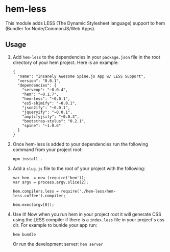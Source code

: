 # hem-less

This module adds LESS (The Dynamic Stylesheet language) support to hem (Bundler for
Node/CommonJS/Web Apps).

## Usage

1. Add `hem-less` to the dependencies in your `package.json` file in the root directory of your hem project. Here is an example:

    ```
    {
      "name": "Insanely Awesome Spine.js App w/ LESS Support",
      "version": "0.0.1",
      "dependencies": {
        "serveup": "~0.0.4",
        "hem": "~0.1.7",
        "hem-less": "~0.0.1",
        "es5-shimify": "~0.0.1",
        "json2ify": "~0.0.1",
        "jqueryify": "~0.0.1",
        "amplifyjsify": "~0.0.3",
        "bootstrap-stylus": "0.2.1",
        "spine": "~1.0.6"
      }
    }
    ```

1. Once hem-less is added to your dependencies run the following command from your project root:

    ```
    npm install .
    ```

1. Add a `slug.js` file to the root of your project with the following:

    ```
    var hem  = new (require('hem'));
    var argv = process.argv.slice(2);

    hem.compilers.less = require('./hem-less/hem-less.coffee').compiler;

    hem.exec(argv[0]);
    ```

1. Use it! Now when you run hem in your project root it will generate CSS using the LESS  compiler
   if there is a `index.less` file in your project's css dir. For example to bunlde your app run:

    ```hem bundle```

    Or run the development server:
    ```hem server```
